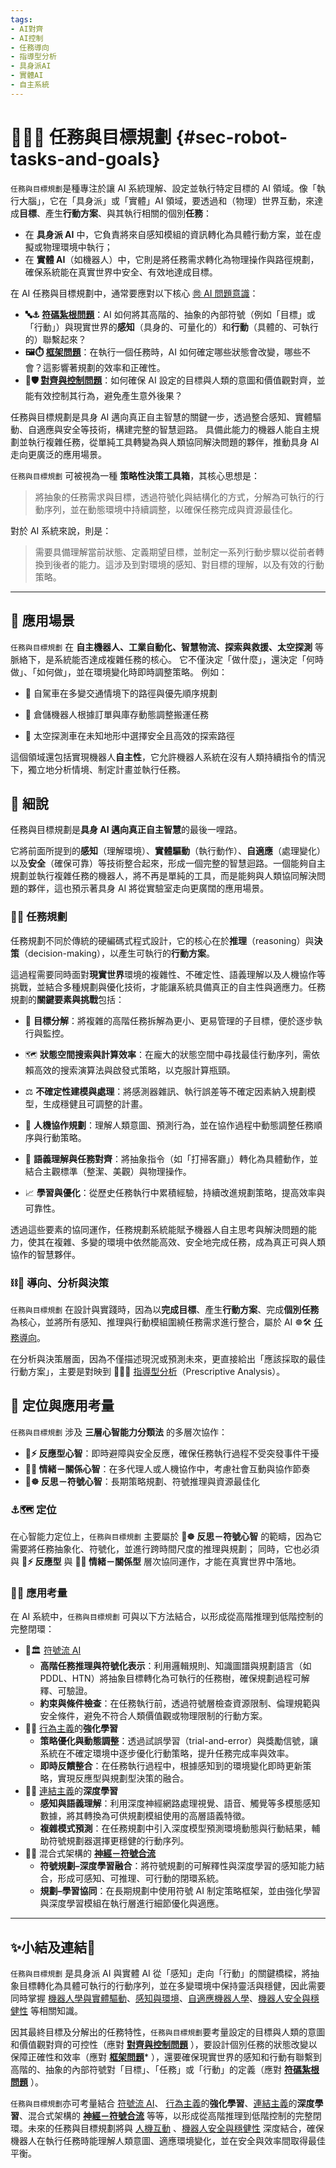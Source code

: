 ```yaml
---
tags:
- AI對齊
- AI控制
- 任務導向
- 指導型分析
- 具身派AI
- 實體AI
- 自主系統
---
```

# 🦾🧭🎯 任務與目標規劃 {#sec-robot-tasks-and-goals}

`任務與目標規劃`是種專注於讓 AI 系統理解、設定並執行特定目標的 AI 領域。像「執行大腦」，它在「具身派」或「實體」AI 領域，要透過和（物理）世界互動，來達成**目標**、產生**行動方案**、與其執行相關的個別**任務**：

* 在 **具身派 AI** 中，它負責將來自感知模組的資訊轉化為具體行動方案，並在虛擬或物理環境中執行； 
* 在 **實體 AI**（如機器人）中，它則是將任務需求轉化為物理操作與路徑規劃，確保系統能在真實世界中安全、有效地達成目標。

在 AI 任務與目標規劃中，通常要應對以下核心 [㉄ AI 問題意識](01----problematics.zh-hant)：

- **🔤⚓ [符碼紮根問題](01-03-Symbol_Grounding_Problem.zh-hant)**：AI 如何將其高階的、抽象的內部符號（例如「目標」或「行動」）與現實世界的**感知**（具身的、可量化的）和**行動**（具體的、可執行的）聯繫起來？
- **🖼️⏱️ [框架問題](01-04-Frame_Problem.zh-hant)**：在執行一個任務時，AI 如何確定哪些狀態會改變，哪些不會？這影響著規劃的效率和正確性。
- **🎯🛡️ [對齊與控制問題](01-06-Alignment_Control_Problem.zh-hant.md)**：如何確保 AI 設定的目標與人類的意圖和價值觀對齊，並能有效控制其行為，避免產生意外後果？

任務與目標規劃是具身 AI 邁向真正自主智慧的關鍵一步，透過整合感知、實體驅動、自適應與安全等技術，構建完整的智慧迴路。 具備此能力的機器人能自主規劃並執行複雜任務，從單純工具轉變為與人類協同解決問題的夥伴，推動具身 AI 走向更廣泛的應用場景。

`任務與目標規劃` 可被視為一種 **策略性決策工具箱**，其核心思想是：

> 將抽象的任務需求與目標，透過符號化與結構化的方式，分解為可執行的行動序列，並在動態環境中持續調整，以確保任務完成與資源最佳化。

對於 AI 系統來說，則是：

> 需要具備理解當前狀態、定義期望目標，並制定一系列行動步驟以從前者轉換到後者的能力。這涉及到對環境的感知、對目標的理解，以及有效的行動策略。

***

## 🚀 應用場景

`任務與目標規劃` 在 **自主機器人、工業自動化、智慧物流、探索與救援、太空探測** 等脈絡下，是系統能否達成複雜任務的核心。 它不僅決定「做什麼」，還決定「何時做」、「如何做」，並在環境變化時即時調整策略。 例如：

- 🚖 自駕車在多變交通情境下的路徑與優先順序規劃
    
- 🚛 倉儲機器人根據訂單與庫存動態調整搬運任務
    
- 🚨 太空探測車在未知地形中選擇安全且高效的探索路徑

這個領域還包括實現機器人**自主性**，它允許機器人系統在沒有人類持續指令的情況下，獨立地分析情境、制定計畫並執行任務。

## 🔬 細說

任務與目標規劃是**具身 AI **邁向真正**自主智慧**的最後一哩路。

它將前面所提到的**感知**（理解環境）、**實體驅動**（執行動作）、**自適應**（處理變化）以及**安全**（確保可靠）等技術整合起來，形成一個完整的智慧迴路。一個能夠自主規劃並執行複雜任務的機器人，將不再是單純的工具，而是能夠與人類協同解決問題的夥伴，這也預示著具身 AI 將從實驗室走向更廣闊的應用場景。

### 🧭🎯 任務規劃

任務規劃不同於傳統的硬編碼式程式設計，它的核心在於**推理**（reasoning）與**決策**（decision-making），以產生可執行的**行動方案**。

這過程需要同時面對**現實世界**環境的複雜性、不確定性、語義理解以及人機協作等挑戰，並結合多種規劃與優化技術，才能讓系統具備真正的自主性與適應力。任務規劃的**關鍵要素與挑戰**包括：

- 🎯 **目標分解**：將複雜的高階任務拆解為更小、更易管理的子目標，便於逐步執行與監控。
    
- 🗺️ **狀態空間搜索與計算效率**：在龐大的狀態空間中尋找最佳行動序列，需依賴高效的搜索演算法與啟發式策略，以克服計算瓶頸。
    
- ⚖️ **不確定性建模與處理**：將感測器雜訊、執行誤差等不確定因素納入規劃模型，生成穩健且可調整的計畫。
    
- 🤝 **人機協作規劃**：理解人類意圖、預測行為，並在協作過程中動態調整任務順序與行動策略。
    
- 🧠 **語義理解與任務對齊**：將抽象指令（如「打掃客廳」）轉化為具體動作，並結合主觀標準（整潔、美觀）與物理操作。
    
- 📈 **學習與優化**：從歷史任務執行中累積經驗，持續改進規劃策略，提高效率與可靠性。

透過這些要素的協同運作，任務規劃系統能賦予機器人自主思考與解決問題的能力，使其在複雜、多變的環境中依然能高效、安全地完成任務，成為真正可與人類協作的智慧夥伴。

### ⛓️🦾 導向、分析與決策

`任務與目標規劃` 在設計與實踐時，因為以**完成目標**、產生**行動方案**、完成**個別任務**為核心，並將所有感知、推理與行動模組圍繞任務需求進行整合，屬於 AI  ☸🛠 [任務導向](05-01-oriented_task.zh-hant)。

在分析與決策層面，因為不僅描述現況或預測未來，更直接給出「應該採取的最佳行動方案」，主要是對映到 🔴🧐🧭 [指導型分析](06-03-analysis_prescriptive.zh-hant)（Prescriptive Analysis）。

## 🌟 定位與應用考量

`任務與目標規劃` 涉及 **三層心智能力分類法** 的多層次協作：

- **🐸⚡ 反應型心智**：即時避障與安全反應，確保任務執行過程不受突發事件干擾
- **🐘💞 情緒－關係心智**：在多代理人或人機協作中，考慮社會互動與協作節奏
- **🧘☸️ 反思－符號心智**：長期策略規劃、符號推理與資源最佳化
 
### ⚓🗺 定位

在心智能力定位上，`任務與目標規劃` 主要屬於 **🧘☸️ 反思－符號心智** 的範疇，因為它需要將任務抽象化、符號化，並進行跨時間尺度的推理與規劃； 同時，它也必須與 **🐸⚡ 反應型** 與 **🐘💞 情緒－關係型** 層次協同運作，才能在真實世界中落地。

### 📐🌉 應用考量

在 AI 系統中，`任務與目標規劃` 可與以下方法結合，以形成從高階推理到低階控制的完整閉環：

- 🎏🏛️ [符號流 AI](***02-01-symbolic_ai.zh-hant)
    - **高階任務推理與符號化表示**：利用邏輯規則、知識圖譜與規劃語言（如 PDDL、HTN）將抽象目標轉化為可執行的任務樹，確保規劃過程可解釋、可驗證。
    - **約束與條件檢查**：在任務執行前，透過符號層檢查資源限制、倫理規範與安全條件，避免不符合人類價值觀或物理限制的行動方案。
- 🏮💪 [行為主義](***02-06-behaviorism.zh-hant)的**強化學習**
    - **策略優化與動態調整**：透過試誤學習（trial-and-error）與獎勵信號，讓系統在不確定環境中逐步優化行動策略，提升任務完成率與效率。
    - **即時反饋整合**：在任務執行過程中，根據感知到的環境變化即時更新策略，實現反應型與規劃型決策的融合。
- 🏮🧬 [連結主義](***02-05-connectionism.zh-hant)的**深度學習**
    - **感知與語義理解**：利用深度神經網路處理視覺、語音、觸覺等多模態感知數據，將其轉換為可供規劃模組使用的高層語義特徵。
    - **複雜模式預測**：在任務規劃中引入深度模型預測環境動態與行動結果，輔助符號規劃器選擇更穩健的行動序列。
- 🎏🧠 混合式架構的 **[神經－符號合流](02-03-neurosymbolic_ai.zh-hant)**
    - **符號規劃–深度學習融合**：將符號規劃的可解釋性與深度學習的感知能力結合，形成可感知、可推理、可行動的閉環系統。
    - **規劃–學習協同**：在長期規劃中使用符號 AI 制定策略框架，並由強化學習與深度學習模組在執行層進行細節優化與適應。

***

## ✨小結及連結🏁

`任務與目標規劃` 是具身派 AI 與實體 AI 從「感知」走向「行動」的關鍵橋樑，將抽象目標轉化為具體可執行的行動序列，並在多變環境中保持靈活與穩健，因此需要同時掌握 [機器人學與實體驅動](08-01-robotics_and_physical_actuation.zh-hant)、[感知與環境](08-02-perception_and_environment.zh-hant)、[自適應機器人學](08-03-adaptive_robotics.zh-hant)、[機器人安全與穩健性](08-05-robot_safety_and_robustness.zh-hant) 等相關知識。

因其最終目標及分解出的任務特性，`任務與目標規劃`要考量設定的目標與人類的意圖和價值觀對齊的可控性（應對 **[對齊與控制問題](01-06-Alignment_Control_Problem.zh-hant.md)** ），要設計個別任務的狀態改變以保障正確性和效率（應對 **[框架問題](01-04-Frame_Problem.zh-hant)*** ），還要確保現實世界的感知和行動有聯繫到高階的、抽象的內部符號對「目標」、「任務」或「行動」的定義（應對 **[符碼紮根問題](01-03-Symbol_Grounding_Problem.zh-hant)** ）。

`任務與目標規劃`亦可考量結合 [符號流 AI](***02-01-symbolic_ai.zh-hant)、 [行為主義](***02-06-behaviorism.zh-hant)的**強化學習**、[連結主義](***02-05-connectionism.zh-hant)的**深度學習**、混合式架構的 **[神經－符號合流](02-03-neurosymbolic_ai.zh-hant)** 等等，以形成從高階推理到低階控制的完整閉環。未來的任務與目標規劃將與 [人機互動](08-04-human_robot_interaction.zh-hant) 、[機器人安全與穩健性](08-05-robot_safety_and_robustness.zh-hant) 深度結合，確保機器人在執行任務時能理解人類意圖、適應環境變化，並在安全與效率間取得最佳平衡。
